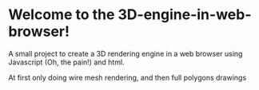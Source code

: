 # Welcome to the 3D-engine-in-web-browser!

A small project to create a 3D rendering engine in a web browser using Javascript (Oh, the pain!) and html.

At first only doing wire mesh rendering, and then full polygons drawings
